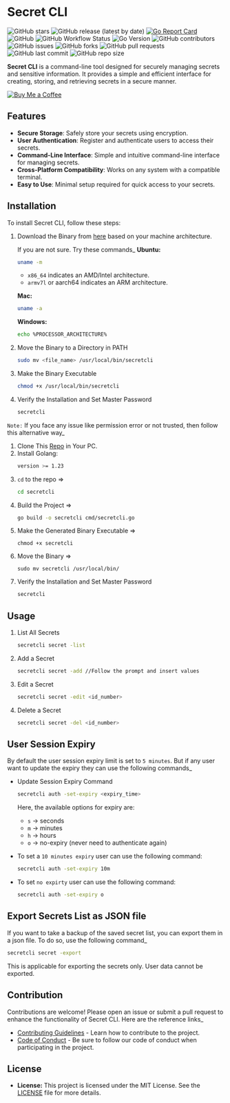 # Secret CLI

![GitHub stars](https://img.shields.io/github/stars/mahinops/secretcli?style=social)
![GitHub release (latest by date)](https://img.shields.io/github/v/release/mahinops/secretcli?color=blue)
[![Go Report Card](https://goreportcard.com/badge/github.com/mahinops/secretcli)](https://goreportcard.com/report/github.com/mahinops/secretcli)
![GitHub](https://img.shields.io/github/license/mahinops/secretcli?color=brightgreen)
![GitHub Workflow Status](https://img.shields.io/github/actions/workflow/status/mahinops/secretcli/release.yml?branch=main&color=success)
![Go Version](https://img.shields.io/github/go-mod/go-version/mahinops/secretcli?color=blue)
![GitHub contributors](https://img.shields.io/github/contributors/mahinops/secretcli)
![GitHub issues](https://img.shields.io/github/issues/mahinops/secretcli)
![GitHub forks](https://img.shields.io/github/forks/mahinops/secretcli?style=social)
![GitHub pull requests](https://img.shields.io/github/issues-pr/mahinops/secretcli)
![GitHub last commit](https://img.shields.io/github/last-commit/mahinops/secretcli)
![GitHub repo size](https://img.shields.io/github/repo-size/mahinops/secretcli)


**Secret CLI** is a command-line tool designed for securely managing secrets and sensitive information. It provides a simple and efficient interface for creating, storing, and retrieving secrets in a secure manner.

[![Buy Me a Coffee](https://img.buymeacoffee.com/button-api/?text=Buy%20me%20a%20coffee&emoji=&slug=your-username&button_colour=FFDD00&font_colour=000000&font_family=Cookie&outline_colour=000000&coffee_colour=ffffff)](https://www.buymeacoffee.com/mahinops)


## Features

- **Secure Storage**: Safely store your secrets using encryption.
- **User Authentication**: Register and authenticate users to access their secrets.
- **Command-Line Interface**: Simple and intuitive command-line interface for managing secrets.
- **Cross-Platform Compatibility**: Works on any system with a compatible terminal.
- **Easy to Use**: Minimal setup required for quick access to your secrets.

## Installation

To install Secret CLI, follow these steps:

1. Download the Binary from [here](https://github.com/mahinops/secretcli/releases) based on your machine architecture.

    If you are not sure. Try these commands_
    **Ubuntu:**
    ```bash
    uname -m
    ```
    - `x86_64` indicates an AMD/Intel architecture.
    - `armv7l` or aarch64 indicates an ARM architecture.


    **Mac:**
    ```bash
    uname -a
    ```

    **Windows:**
    ```bash
    echo %PROCESSOR_ARCHITECTURE%
    ```


2. Move the Binary to a Directory in PATH
    ```bash
    sudo mv <file_name> /usr/local/bin/secretcli
    ```
3. Make the Binary Executable
    ```bash
    chmod +x /usr/local/bin/secretcli
    ```

4. Verify the Installation and Set Master Password
    ```bash
    secretcli
    ```

`Note:` If you face any issue like permission error or not trusted, then follow this alternative way_

1. Clone This [Repo](https://github.com/mahinops/secretcli) in Your PC.
2. Install Golang:
    ```bash
    version >= 1.23
    ```
3. `cd` to the repo => 
    ```bash
    cd secretcli
    ```
4. Build the Project => 
    ```bash
    go build -o secretcli cmd/secretcli.go
    ```
5. Make the Generated Binary Executable => 
    ```
    chmod +x secretcli
    ```
6. Move the Binary => 
    ```
    sudo mv secretcli /usr/local/bin/
    ```
7. Verify the Installation and Set Master Password
    ```bash
    secretcli
    ```

## Usage
1. List All Secrets
    ```bash
    secretcli secret -list
    ```

2. Add a Secret
    ```bash
    secretcli secret -add //Follow the prompt and insert values
    ```

3. Edit a Secret
    ```bash
    secretcli secret -edit <id_number>
    ```
4. Delete a Secret
    ```bash
    secretcli secret -del <id_number>
    ```

## User Session Expiry
By default the user session expiry limit is set to `5 minutes`. But if any user want to update the expiry they can use the following commands_
- Update Session Expiry Command

    ```bash
    secretcli auth -set-expiry <expiry_time>
    ```

    Here, the available options for expiry are:
    - `s` -> seconds
    - `m` -> minutes
    - `h` -> hours
    - `o` -> no-expiry (never need to authenticate again)

- To set a `10 minutes expiry` user can use the following command:

    ```bash
    secretcli auth -set-expiry 10m
    ```
- To set `no expirty` user can use the following command:

    ```bash
    secretcli auth -set-expiry o
    ```

## Export Secrets List as JSON file
If you want to take a backup of the saved secret list, you can export them in a json file. To do so, use the following command_

```bash
secretcli secret -export
```
This is applicable for exporting the secrets only. User data cannot be exported. 


## Contribution
Contributions are welcome! Please open an issue or submit a pull request to enhance the functionality of Secret CLI.
Here are the reference links_

- [Contributing Guidelines](CONTRIBUTING.md) - Learn how to contribute to the project.
- [Code of Conduct](CODE_OF_CONDUCT.md) - Be sure to follow our code of conduct when participating in the project.


## License
- **License:** This project is licensed under the MIT License. See the [LICENSE](https://github.com/mahinops/secretcli/blob/main/LICENSE) file for more details.
